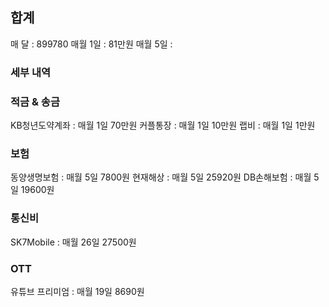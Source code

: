 ## 합계
매 달  : 899780
매월 1일 : 81만원 
매월 5일 : 
### 세부 내역
### 적금 & 송금
KB청년도약계좌 : 매월 1일 70만원
커플통장 : 매월 1일 10만원
랩비 : 매월 1일 1만원
### 보험
동양생명보험 : 매월 5일 7800원
현재해상 : 매월 5일 25920원
DB손해보험 : 매월 5일 19600원

### 통신비
SK7Mobile : 매월 26일 27500원

### OTT 
유튜브 프리미엄 : 매월 19일 8690원


